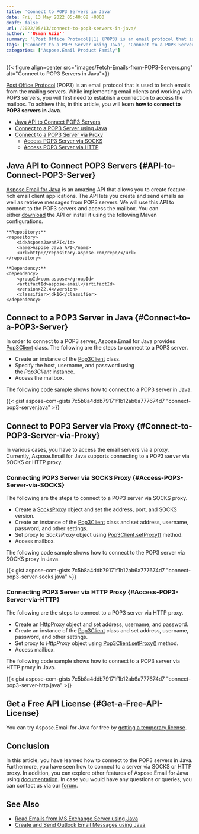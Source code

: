 ```yaml
---
title: 'Connect to POP3 Servers in Java'
date: Fri, 13 May 2022 05:40:08 +0000
draft: false
url: /2022/05/13/connect-to-pop3-servers-in-java/
author: ''Usman Aziz''
summary: '[Post Office Protocol][1] (POP3) is an email protocol that is used to fetch emails from the mailing servers. While implementing email clients and working with POP3 servers, you will first need to establish a connection to access the mailbox. To achieve this, in this article, you will learn **how to connect to POP3 servers in Java**.'
tags: ['Connect to a POP3 Server using Java', 'Connect to a POP3 Server via HTTP Proxy in Java', 'Connect to a POP3 Server via SOCKS Proxy in Java', 'Java API to Connect POP3 Servers']
categories: ['Aspose.Email Product Family']
---
```




{{< figure align=center src="images/Fetch-Emails-from-POP3-Servers.png" alt="Connect to POP3 Servers in Java">}}


[Post Office Protocol][2] (POP3) is an email protocol that is used to fetch emails from the mailing servers. While implementing email clients and working with POP3 servers, you will first need to establish a connection to access the mailbox. To achieve this, in this article, you will learn **how to connect to POP3 servers in Java**.

*   [Java API to Connect POP3 Servers][3]
*   [Connect to a POP3 Server using Java][4]
*   [Connect to a POP3 Server via Proxy][5]
    *   [Access POP3 Server via SOCKS][6]
    *   [Access POP3 Server via HTTP][7]

## Java API to Connect POP3 Servers {#API-to-Connect-POP3-Server}

[Aspose.Email for Java][8] is an amazing API that allows you to create feature-rich email client applications. The API lets you create and send emails as well as retrieve messages from POP3 servers. We will use this API to connect to the POP3 servers and access the mailbox. You can either [download][9] the API or install it using the following Maven configurations.

```
**Repository:**
<repository>
    <id>AsposeJavaAPI</id>
    <name>Aspose Java API</name>
    <url>http://repository.aspose.com/repo/</url>
</repository>

**Dependency:**
<dependency>
    <groupId>com.aspose</groupId>
    <artifactId>aspose-email</artifactId>
    <version>22.4</version>
    <classifier>jdk16</classifier>
</dependency>
```

## Connect to a POP3 Server in Java {#Connect-to-a-POP3-Server}

In order to connect to a POP3 server, Aspose.Email for Java provides [Pop3Client][10] class. The following are the steps to connect to a POP3 server.

*   Create an instance of the [Pop3Client][11] class.
*   Specify the host, username, and password using the _Pop3Client_ instance.
*   Access the mailbox.

The following code sample shows how to connect to a POP3 server in Java.

{{< gist aspose-com-gists 7c5b8a4ddb79171f1b12ab6a777674d7 "connect-pop3-server.java" >}}

## Connect to POP3 Server via Proxy {#Connect-to-POP3-Server-via-Proxy}

In various cases, you have to access the email servers via a proxy. Currently, Aspose.Email for Java supports connecting to a POP3 server via SOCKS or HTTP proxy.

### Connecting POP3 Server via SOCKS Proxy {#Access-POP3-Server-via-SOCKS}

The following are the steps to connect to a POP3 server via SOCKS proxy.

*   Create a [SocksProxy][12] object and set the address, port, and SOCKS version.
*   Create an instance of the [Pop3Client][13] class and set address, username, password, and other settings.
*   Set proxy to _SocksProxy_ object using [Pop3Client.setProxy()][14] method.
*   Access mailbox.

The following code sample shows how to connect to the POP3 server via SOCKS proxy in Java.

{{< gist aspose-com-gists 7c5b8a4ddb79171f1b12ab6a777674d7 "connect-pop3-server-socks.java" >}}

### Connecting POP3 Server via HTTP Proxy {#Access-POP3-Server-via-HTTP}

The following are the steps to connect to a POP3 server via HTTP proxy.

*   Create an [HttpProxy][15] object and set address, username, and password.
*   Create an instance of the [Pop3Client][16] class and set address, username, password, and other settings.
*   Set proxy to _HttpProxy_ object using [Pop3Client.setProxy()][17] method.
*   Access mailbox.

The following code sample shows how to connect to a POP3 server via HTTP proxy in Java.

{{< gist aspose-com-gists 7c5b8a4ddb79171f1b12ab6a777674d7 "connect-pop3-server-http.java" >}}

## Get a Free API License {#Get-a-Free-API-License}

You can try Aspose.Email for Java for free by [getting a temporary license][18].

## Conclusion

In this article, you have learned how to connect to the POP3 servers in Java. Furthermore, you have seen how to connect to a server via SOCKS or HTTP proxy. In addition, you can explore other features of Aspose.Email for Java using [documentation][19]. In case you would have any questions or queries, you can contact us via our [forum][20].

## See Also

*   [Read Emails from MS Exchange Server using Java][21]
*   [Create and Send Outlook Email Messages using Java][22]




[1]: https://en.wikipedia.org/wiki/Post_Office_Protocol
[2]: https://en.wikipedia.org/wiki/Post_Office_Protocol
[3]: #API-to-Connect-POP3-Server
[4]: #Connect-to-a-POP3-Server
[5]: #Connect-to-POP3-Server-via-Proxy
[6]: #Access-POP3-Server-via-SOCKS
[7]: #Access-POP3-Server-via-HTTP
[8]: https://products.aspose.com/email/java/
[9]: https://downloads.aspose.com/email/java/
[10]: https://apireference.aspose.com/email/java/com.aspose.email/Pop3Client
[11]: https://apireference.aspose.com/email/java/com.aspose.email/Pop3Client
[12]: https://apireference.aspose.com/email/java/com.aspose.email/SocksProxy
[13]: https://apireference.aspose.com/email/java/com.aspose.email/Pop3Client
[14]: https://apireference.aspose.com/email/java/com.aspose.email/EmailClient#setProxy(com.aspose.email.Proxy)
[15]: https://apireference.aspose.com/email/java/com.aspose.email/HttpProxy
[16]: https://apireference.aspose.com/email/java/com.aspose.email/Pop3Client
[17]: https://apireference.aspose.com/email/java/com.aspose.email/EmailClient#setProxy(com.aspose.email.Proxy)
[18]: https://purchase.aspose.com/temporary-license
[19]: https://docs.aspose.com/email/java/
[20]: https://forum.aspose.com/
[21]: https://blog.aspose.com/2021/03/22/read-emails-from-ms-exchange-server-using-java/
[22]: https://blog.aspose.com/2020/05/20/create-and-send-outlook-email-messages-asynchronously-using-java/




